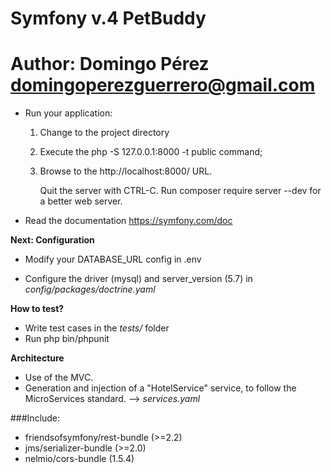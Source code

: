 # Symfony v.4 PetBuddy

# Author: Domingo Pérez <domingoperezguerrero@gmail.com>



  * Run your application:
    1. Change to the project directory
    2. Execute the php -S 127.0.0.1:8000 -t public command;
    3. Browse to the http://localhost:8000/ URL.

       Quit the server with CTRL-C.
       Run composer require server --dev for a better web server.

  * Read the documentation https://symfony.com/doc


 __Next: Configuration__


  * Modify your DATABASE_URL config in .env

  * Configure the driver (mysql) and
    server_version (5.7) in _config/packages/doctrine.yaml_


 __How to test?__


  * Write test cases in the _tests/_ folder
  * Run php bin/phpunit


 __Architecture__
 
  * Use of the MVC.
  * Generation and injection of a "HotelService" service, to follow the MicroServices standard. --> _services.yaml_

###Include:
*  friendsofsymfony/rest-bundle (>=2.2)
*  jms/serializer-bundle (>=2.0)
*  nelmio/cors-bundle (1.5.4)
